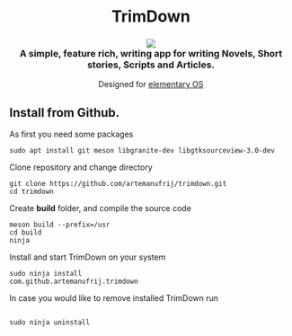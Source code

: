 <div>
  <h1 align="center">TrimDown</h1>
  <h3 align="center"><img src="data/icons/64/com.github.artemanufrij.trimdown.svg"/><br>A simple, feature rich, writing app for writing Novels, Short stories, Scripts and Articles.</h3>
  <p align="center">Designed for <a href="https://elementary.io">elementary OS</a></p>
</div>

## Install from Github.

As first you need some packages
```
sudo apt install git meson libgranite-dev libgtksourceview-3.0-dev
```

Clone repository and change directory
```
git clone https://github.com/artemanufrij/trimdown.git
cd trimdown
```

Create **build** folder, and compile the source code
```
meson build --prefix=/usr
cd build
ninja
```

Install and start TrimDown on your system
```
sudo ninja install
com.github.artemanufrij.trimdown
```

In case you would like to remove installed TrimDown run
```

sudo ninja uninstall
```

